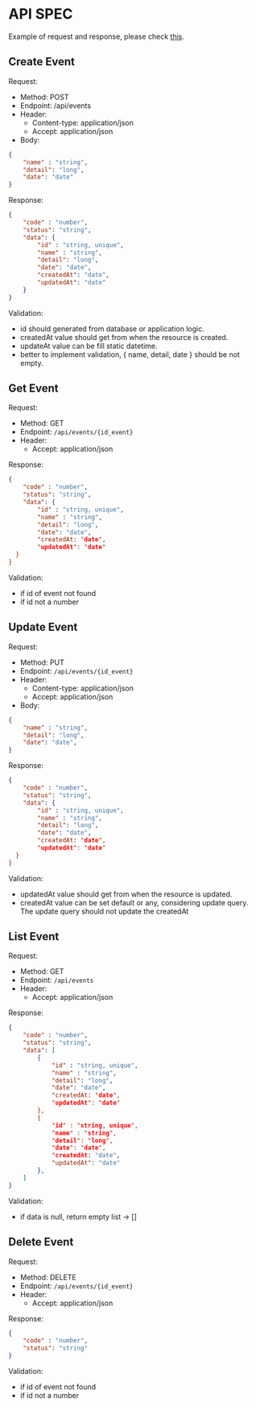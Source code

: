 # API SPEC
Example of request and response, please check [this](./example-req-res.md).

## Create Event
Request:
- Method: POST
- Endpoint: /api/events
- Header:
  - Content-type: application/json
  - Accept: application/json
- Body:
```json
{
    "name" : "string",
    "detail": "long",
    "date": "date"
}
```
Response:
```json
{
    "code" : "number",
    "status": "string",
    "data": {
        "id" : "string, unique",
        "name" : "string",
        "detail": "long",
        "date": "date",
        "createdAt": "date",
        "updatedAt": "date"
    }
}
```
Validation:
- id should generated from database or application logic.
- createdAt value should get from when the resource is created. 
- updateAt value can be fill static datetime.
- better to implement validation, { name, detail, date } should be not empty.

## Get Event
Request:
- Method: GET
- Endpoint: `/api/events/{id_event}`
- Header:
    - Accept: application/json

Response:
```json
{
    "code" : "number",
    "status": "string",
    "data": {
        "id" : "string, unique",
        "name" : "string",
        "detail": "long",
        "date": "date",
        "createdAt: "date",
        "updatedAt": "date"
  }
}
```
Validation:
- if id of event not found
- if id not a number

## Update Event
Request:
- Method: PUT
- Endpoint: `/api/events/{id_event}`
- Header:
    - Content-type: application/json
    - Accept: application/json
- Body:
```json
{
    "name" : "string",
    "detail": "long",
    "date": "date",
}
```
Response:
```json
{
    "code" : "number",
    "status": "string",
    "data": {
        "id" : "string, unique",
        "name" : "string",
        "detail": "long",
        "date": "date",
        "createdAt: "date",
        "updatedAt": "date"
  }
}
```
Validation:
- updatedAt value should get from when the resource is updated.
- createdAt value can be set default or any, considering update query. The update query should not update the createdAt

## List Event
Request:
- Method: GET
- Endpoint: `/api/events`
- Header:
  - Accept: application/json

Response: 
```json
{
    "code" : "number",
    "status": "string",
    "data": [
        {
            "id" : "string, unique",
            "name" : "string",
            "detail": "long",
            "date": "date",
            "createdAt: "date",
            "updatedAt": "date"
        },
        {
            "id" : "string, unique",
            "name" : "string",
            "detail": "long",
            "date": "date",
            "createdAt: "date",
            "updatedAt": "date"
        },
    ]
}
```
Validation:
- if data is null, return empty list -> []

## Delete Event
Request:
- Method: DELETE
- Endpoint: `/api/events/{id_event}`
- Header:
    - Accept: application/json

Response:
```json
{
    "code" : "number",
    "status": "string"
}
```
Validation:
- if id of event not found
- if id not a number